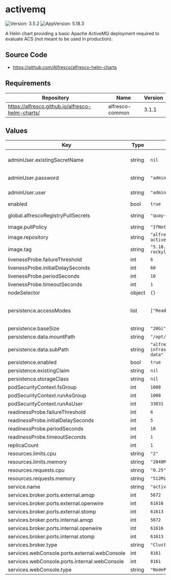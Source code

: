 # activemq

![Version: 3.5.2](https://img.shields.io/badge/Version-3.5.2-informational?style=flat-square) ![AppVersion: 5.18.3](https://img.shields.io/badge/AppVersion-5.18.3-informational?style=flat-square)

A Helm chart providing a basic Apache ActiveMQ deployment required to evaluate ACS (not meant to be used in production).

## Source Code

* <https://github.com/Alfresco/alfresco-helm-charts>

## Requirements

| Repository | Name | Version |
|------------|------|---------|
| https://alfresco.github.io/alfresco-helm-charts/ | alfresco-common | 3.1.1 |

## Values

| Key | Type | Default | Description |
|-----|------|---------|-------------|
| adminUser.existingSecretName | string | `nil` | An existing kubernetes secret that contains BROKER_USERNAME and BROKER_PASSWORD keys to override the default user credentials |
| adminUser.password | string | `"admin"` | Password for the default user with administrative privileges |
| adminUser.user | string | `"admin"` | Username for the default user with administrative privileges |
| enabled | bool | `true` |  |
| global.alfrescoRegistryPullSecrets | string | `"quay-registry-secret"` | Authenticate to image registry before pulling by providing an existing secret of type kubernetes.io/dockerconfigjson |
| image.pullPolicy | string | `"IfNotPresent"` |  |
| image.repository | string | `"alfresco/alfresco-activemq"` |  |
| image.tag | string | `"5.18.3-jre17-rockylinux8"` |  |
| livenessProbe.failureThreshold | int | `6` |  |
| livenessProbe.initialDelaySeconds | int | `60` |  |
| livenessProbe.periodSeconds | int | `10` |  |
| livenessProbe.timeoutSeconds | int | `1` |  |
| nodeSelector | object | `{}` |  |
| persistence.accessModes | list | `["ReadWriteOnce"]` | defines type of access required by the persistent volume [Access_Modes] (https://kubernetes.io/docs/concepts/storage/persistent-volumes/#access-modes) |
| persistence.baseSize | string | `"20Gi"` |  |
| persistence.data.mountPath | string | `"/opt/activemq/data"` |  |
| persistence.data.subPath | string | `"alfresco-infrastructure/activemq-data"` |  |
| persistence.enabled | bool | `true` |  |
| persistence.existingClaim | string | `nil` |  |
| persistence.storageClass | string | `nil` |  |
| podSecurityContext.fsGroup | int | `1000` |  |
| podSecurityContext.runAsGroup | int | `1000` |  |
| podSecurityContext.runAsUser | int | `33031` |  |
| readinessProbe.failureThreshold | int | `6` |  |
| readinessProbe.initialDelaySeconds | int | `5` |  |
| readinessProbe.periodSeconds | int | `10` |  |
| readinessProbe.timeoutSeconds | int | `1` |  |
| replicaCount | int | `1` |  |
| resources.limits.cpu | string | `"2"` |  |
| resources.limits.memory | string | `"2048Mi"` |  |
| resources.requests.cpu | string | `"0.25"` |  |
| resources.requests.memory | string | `"512Mi"` |  |
| service.name | string | `"activemq"` |  |
| services.broker.ports.external.amqp | int | `5672` |  |
| services.broker.ports.external.openwire | int | `61616` |  |
| services.broker.ports.external.stomp | int | `61613` |  |
| services.broker.ports.internal.amqp | int | `5672` |  |
| services.broker.ports.internal.openwire | int | `61616` |  |
| services.broker.ports.internal.stomp | int | `61613` |  |
| services.broker.type | string | `"ClusterIP"` |  |
| services.webConsole.ports.external.webConsole | int | `8161` |  |
| services.webConsole.ports.internal.webConsole | int | `8161` |  |
| services.webConsole.type | string | `"NodePort"` |  |
